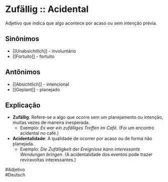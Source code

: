 # Zufällig :: Acidental
Adjetivo que indica que algo acontece por acaso ou sem intenção prévia.

## Sinônimos
- [[Unabsichtlich]] - involuntário  
- [[Fortuito]] - fortuito  

## Antônimos
- [[Absichtlich]] - intencional  
- [[Geplant]] - planejado  

## Explicação
- **Zufällig**: Refere-se a algo que ocorre sem um planejamento ou intenção, muitas vezes de maneira inesperada.
  - Exemplo: *Es war ein zufälliges Treffen im Café.* (Foi um encontro acidental no café.)
- **Acidentalidade**: A qualidade de ocorrer por acaso ou de forma não planejada.
  - Exemplo: *Die Zufälligkeit der Ereignisse kann interessante Wendungen bringen.* (A acidentalidade dos eventos pode trazer reviravoltas interessantes.)

#Adjetivo  
#Deutsch  